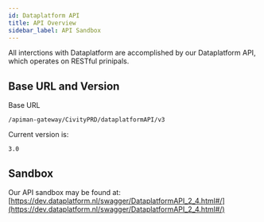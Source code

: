 ```yaml
---
id: Dataplatform API
title: API Overview
sidebar_label: API Sandbox
---
```


All interctions with Dataplatform are accomplished by our Dataplatform API, which operates on RESTful prinipals.

## Base URL and Version

Base URL
```
/apiman-gateway/CivityPRD/dataplatformAPI/v3
``` 
Current version is: 
```
3.0
```

## Sandbox

Our API sandbox may be found at:
[https://dev.dataplatform.nl/swagger/DataplatformAPI_2_4.html#/](https://dev.dataplatform.nl/swagger/DataplatformAPI_2_4.html#/)